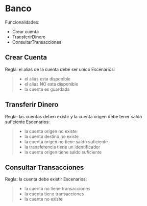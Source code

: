 Banco
=====

Funcionalidades:
* Crear cuenta
* TransferirDinero
* ConsultarTransacciones

Crear Cuenta
------------

Regla: el alias de la cuenta debe ser unico
Escenarios:
> * el alias esta disponible
> * el alias NO esta disponible
> * la cuenta es guardada

Transferir Dinero
-----------------

Regla: las cuentas deben existir y la cuenta origen debe tener saldo suficiente
Escenarios:
> * la cuenta origen no existe
> * la cuenta destino no existe
> * la cuenta origen no tiene saldo suficiente
> * la transferencia tiene un identificador
> * la cuenta origen tiene saldo suficiente 

Consultar Transacciones
-----------------------

Regla: la cuenta debe existir
Escenarios:
> * la cuenta no tiene transacciones
> * la cuenta tiene transacciones
> * la cuenta no existe